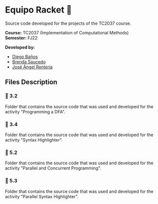 # Equipo Racket 🏸

Source code developed for the projects of the TC2037 course.

**Course:** TC2037 (Implementation of Computational Methods) <br>
**Semester:** FJ22

**Developed by:**
* [Diego Baños](https://github.com/5100-chap)
* [Brenda Saucedo](https://github.com/Bren12)
* [José Ángel Rentería](https://github.com/Lignito79)

## Files Description

### 📁 3.2

Folder that contains the source code that was used and developed for the activity "Programming a DFA".

### 📁 3.4

Folder that contains the source code that was used and developed for the activity "Syntax Highlighter".

### 📁 5.2

Folder that contains the source code that was used and developed for the activity "Parallel and Concurrent Programming".

### 📁 5.3

Folder that contains the source code that was used and developed for the activity "Parallel Syntax Highlighter".
